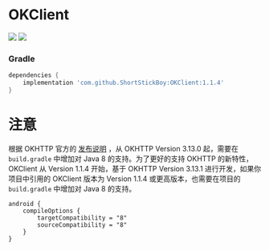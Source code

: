 # OKClient

[![](https://jitpack.io/v/ShortStickBoy/OKClient.svg)](https://jitpack.io/#ShortStickBoy/OKClient)
[![](https://img.shields.io/badge/License-Apache%202.0-orange.svg)](http://www.apache.org/licenses/LICENSE-2.0.html)

### Gradle
```groovy
dependencies {
    implementation 'com.github.ShortStickBoy:OKClient:1.1.4'
}
```

# 注意

根据 OKHTTP 官方的 [发布说明](https://github.com/square/okhttp/blob/master/CHANGELOG.md#version-3130) ，从 OKHTTP Version 3.13.0 起，需要在 `build.gradle` 中增加对 Java 8 的支持。为了更好的支持 OKHTTP 的新特性，OKClient 从 Version 1.1.4 开始，基于 OKHTTP Version 3.13.1 进行开发，如果你项目中引用的 OKClient 版本为 Version 1.1.4 或更高版本，也需要在项目的 `build.gradle` 中增加对 Java 8 的支持。

```
android {
    compileOptions {
        targetCompatibility = "8"
        sourceCompatibility = "8"
    }
}
```